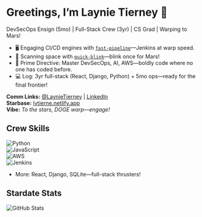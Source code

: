 # Greetings, I’m Laynie Tierney 🖖  
DevSecOps Ensign (5mo) | Full-Stack Crew (3yr) | CS Grad | Warping to Mars!  

- 🖥️ Engaging CI/CD engines with [`fast-pipeline`](https://github.com/lvtierne/fast-pipeline)—Jenkins at warp speed.  
- 🌠 Scanning space with [`quick-blink`](https://github.com/lvtierne/quick-blink)—blink once for Mars!  
- 🎯 Prime Directive: Master DevSecOps, AI, AWS—boldly code where no one has coded before.  
- 💻 Log: 3yr full-stack (React, Django, Python) + 5mo ops—ready for the final frontier!  

**Comm Links:** [@LaynieTierney](https://x.com/LaynieTierney) | [LinkedIn](https://linkedin.com/in/laynie-tierney-9b847a280)  
**Starbase:** [lvtierne.netlify.app](https://lvtierne-portfolio-website.netlify.app)  
**Vibe:** *To the stars, DOGE warp—engage!*  

## Crew Skills  
![Python](https://img.shields.io/badge/-Python-3776AB?style=flat&logo=python)  
![JavaScript](https://img.shields.io/badge/-JavaScript-F7DF1E?style=flat&logo=javascript)  
![AWS](https://img.shields.io/badge/-AWS-232F3E?style=flat&logo=amazon-aws)  
![Jenkins](https://img.shields.io/badge/-Jenkins-D24939?style=flat&logo=jenkins)  
+ More: React, Django, SQLite—full-stack thrusters!  

## Stardate Stats  
![GitHub Stats](https://github-readme-stats.vercel.app/api?username=lvtierne&show_icons=true&theme=dark)  
